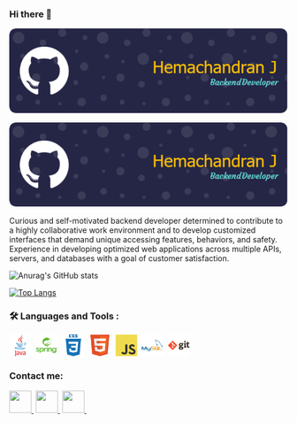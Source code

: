 ### Hi there 👋

![Header](./github-header-image.png)

<img src="./github-header-image.png">

Curious and self-motivated backend developer determined to contribute to a highly collaborative work environment and to develop customized interfaces that demand unique accessing features, behaviors, and safety. Experience in developing optimized web applications across multiple APIs, servers, and databases with a goal of customer satisfaction.

![Anurag's GitHub stats](https://github-readme-stats.vercel.app/api?username=hemachandran-4&theme=dark&show_icons=true)

[![Top Langs](https://github-readme-stats.vercel.app/api/top-langs/?username=hemachandran-4&layout=compact)](https://github.com/hemachandran-4/github-readme-stats)

<!-- <div align="center">
  <img src="https://media.giphy.com/media/dWesBcTLavkZuG35MI/giphy.gif" width="600" height="300"/>
</div> -->


### :hammer_and_wrench: Languages and Tools :
<div>
  <img src="https://github.com/devicons/devicon/blob/master/icons/java/java-original-wordmark.svg" title="Java" alt="Java" width="40" height="40"/>&nbsp;
  <img src="https://github.com/devicons/devicon/blob/master/icons/spring/spring-original-wordmark.svg" title="Spring" alt="Spring" width="40" height="40"/>&nbsp;
  <img src="https://github.com/devicons/devicon/blob/master/icons/css3/css3-plain-wordmark.svg"  title="CSS3" alt="CSS" width="40" height="40"/>&nbsp;
  <img src="https://github.com/devicons/devicon/blob/master/icons/html5/html5-original.svg" title="HTML5" alt="HTML" width="40" height="40"/>&nbsp;
  <img src="https://github.com/devicons/devicon/blob/master/icons/javascript/javascript-original.svg" title="JavaScript" alt="JavaScript" width="40" height="40"/>&nbsp;
  <img src="https://github.com/devicons/devicon/blob/master/icons/mysql/mysql-original-wordmark.svg" title="MySQL"  alt="MySQL" width="40" height="40"/>&nbsp;
  <img src="https://github.com/devicons/devicon/blob/master/icons/git/git-original-wordmark.svg" title="Git" **alt="Git" width="40" height="40"/>
</div>

### Contact me:
<div>
        <a href="mailto:chandran1996.j@gmail.com"><img src="https://simpleicons.org/icons/gmail.svg" alt="" title="gmail" alt="Java" width="40" height="40"/>&nbsp;</a>
        <a href="https://www.linkedin.com/in/hemachandran-j4848"><img src="https://simpleicons.org/icons/linkedin.svg" alt="" title="linkedin" alt="Java" width="40" height="40"/>&nbsp;</a>
        <a href="https://hemachandran-4.github.io/"><img src="https://simpleicons.org/icons/files.svg" alt="" title="portfolio" alt="Java" width="40" height="40"/>&nbsp;</a>
 </div>
